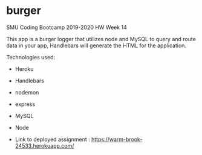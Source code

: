 # burger

SMU Coding Bootcamp 2019-2020 HW Week 14


This app is a burger logger that utilizes node and MySQL to query and route data in your app, Handlebars will generate the HTML for the application. 



Technologies used:

- Heroku
- Handlebars
- nodemon
- express 
- MySQL
- Node

- Link to deployed assignment : https://warm-brook-24533.herokuapp.com/ 
